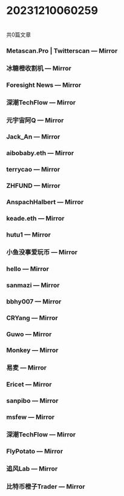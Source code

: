 <h1>20231210060259</h1><br/>共0篇文章


###  Metascan.Pro | Twitterscan — Mirror





















###  冰糖橙收割机 — Mirror

















###  Foresight News — Mirror











###  深潮TechFlow — Mirror













###  元宇宙阿Q — Mirror



















###  Jack_An — Mirror















###  aibobaby.eth — Mirror



















###  terrycao — Mirror











###  ZHFUND — Mirror















###  AnspachHalbert — Mirror























###  keade.eth — Mirror















###  hutu1 — Mirror



















###  小鱼没事爱玩币 — Mirror















###  hello — Mirror



















###  sanmazi — Mirror













###  bbhy007 — Mirror





















###  CRYang — Mirror













###  Guwo — Mirror































###  Monkey — Mirror











###  易麦 — Mirror





















###  Ericet — Mirror

















###  sanpibo — Mirror

















###  msfew — Mirror

















###  深潮TechFlow — Mirror















###  FlyPotato — Mirror



















###  追风Lab — Mirror















###  比特币橙子Trader — Mirror













